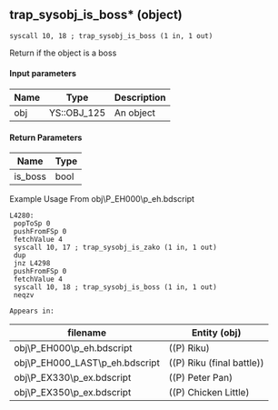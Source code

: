 ## trap_sysobj_is_boss* (object)

`syscall 10, 18 ; trap_sysobj_is_boss (1 in, 1 out)`

Return if the object is a boss

#### Input parameters
| Name | Type | Description
|------|------|------------
| obj   | YS::OBJ_125   | An object


#### Return Parameters
| Name | Type
|------|-----
| is_boss   | bool   
Example Usage From obj\P_EH000\p_eh.bdscript
```plaintext
L4280:
 popToSp 0
 pushFromFSp 0
 fetchValue 4
 syscall 10, 17 ; trap_sysobj_is_zako (1 in, 1 out)
 dup 
 jnz L4298
 pushFromFSp 0
 fetchValue 4
 syscall 10, 18 ; trap_sysobj_is_boss (1 in, 1 out)
 neqzv
```





	Appears in:
| filename | Entity (obj)
|----------|-------------
| obj\P_EH000\p_eh.bdscript       | ((P) Riku)          
| obj\P_EH000_LAST\p_eh.bdscript       | ((P) Riku (final battle))          
| obj\P_EX330\p_ex.bdscript       | ((P) Peter Pan)          
| obj\P_EX350\p_ex.bdscript       | ((P) Chicken Little)          



